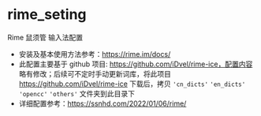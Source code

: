 # rime_seting

Rime 鼠须管 输入法配置

- 安装及基本使用方法参考：https://rime.im/docs/
- 此配置主要基于 github 项目: https://github.com/iDvel/rime-ice，配置内容 略有修改；后续可不定时手动更新词库，将此项目 https://github.com/iDvel/rime-ice 下载后，拷贝 `'cn_dicts'` `'en_dicts'` `'opencc'` `'others'` 文件夹到此目录下
- 详细配置参考：https://ssnhd.com/2022/01/06/rime/
